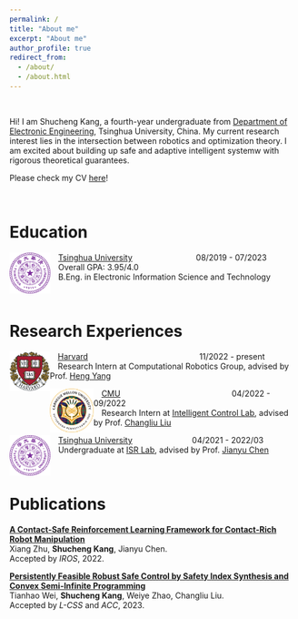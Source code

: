 ```yaml
---
permalink: /
title: "About me"
excerpt: "About me"
author_profile: true
redirect_from: 
  - /about/
  - /about.html
---
```


&nbsp;

Hi! I am Shucheng Kang, a fourth-year undergraduate from [Department of Electronic Engineering](https://www.ee.tsinghua.edu.cn/en/), Tsinghua University, China. My current research interest lies in the intersection between robotics and optimization theory. I am excited about building up safe and adaptive intelligent systemw with rigorous theoretical guarantees.


Please check my CV [here](https://ys-2020.github.io/files/CV_ShuchengKang.pdf)!

&nbsp;
&nbsp;

Education
======

<img src="../images/Tsinghua_LOGO.png" alt="tsinghua" style="zoom:7%; float: left" />&emsp;[Tsinghua University](https://www.tsinghua.edu.cn/en/)&ensp;&ensp;&ensp;&ensp;&ensp;&ensp;&ensp;&ensp;&ensp;&ensp;&ensp;&ensp;&ensp;&ensp;&ensp;&ensp;08/2019 - 07/2023 
<br> &emsp;Overall GPA: 3.95/4.0 
<br>&emsp;B.Eng. in Electronic Information Science and Technology

&nbsp;
&nbsp;

Research Experiences
======
<img src="../images/Harvard_LOGO.png" alt="Harvard" style="zoom:9%; float: left" />&emsp;[Harvard](https://www.harvard.edu/)&ensp;&ensp;&ensp;&ensp;&ensp;&ensp;&ensp;&ensp;&ensp;&ensp;&ensp;&ensp;&ensp;&ensp;&ensp;&ensp;&ensp;&ensp;&ensp;&ensp;&ensp;&ensp;&ensp;&ensp;&ensp;&ensp;&ensp;&ensp;11/2022 - present<br>&emsp;Research Intern at Computational Robotics Group, advised by Prof. [Heng Yang](https://hankyang.seas.harvard.edu/)
&nbsp;
&nbsp;

<img src="../images/CMU_LOGO.png" alt="MIT" style="zoom:7.5%; float: left" />&emsp;[CMU](https://www.cmu.edu/)&ensp;&ensp;&ensp;&ensp;&ensp;&ensp;&ensp;&ensp;&ensp;&ensp;&ensp;&ensp;&ensp;&ensp;&ensp;&ensp;&ensp;&ensp;&ensp;&ensp;&ensp;&ensp;&ensp;&ensp;&ensp;&ensp;&ensp;&ensp;04/2022 - 09/2022<br>&emsp;Research Intern at [Intelligent Control Lab](http://icontrol.ri.cmu.edu/), advised by Prof. [Changliu Liu](http://www.cs.cmu.edu/~cliu6/)
&nbsp;
&nbsp;

<img src="../images/Tsinghua_LOGO.png" alt="Tsinghua" style="zoom:7%; float: left" />&emsp;[Tsinghua University](https://www.tsinghua.edu.cn/en/)&ensp;&ensp;&ensp;&ensp;&ensp;&ensp;&ensp;&ensp;&ensp;&ensp;&ensp;&ensp;&ensp;&ensp;&ensp;04/2021 - 2022/03 <br>&emsp;Undergraduate at [ISR Lab](http://people.iiis.tsinghua.edu.cn/~jychen/), advised by Prof. [Jianyu Chen](https://www.jianyuchen.net/)

&nbsp;
&nbsp;

Publications
======

[**A Contact-Safe Reinforcement Learning Framework for Contact-Rich Robot Manipulation**](https://arxiv.org/abs/2207.13438) 
<br>Xiang Zhu, **Shucheng Kang**, Jianyu Chen.
<br>Accepted by *IROS*, 2022. <br>

[**Persistently Feasible Robust Safe Control by Safety Index Synthesis and Convex Semi-Infinite Programming**](https://arxiv.org/abs/2209.06896) 
<br>Tianhao Wei, **Shucheng Kang**, Weiye Zhao, Changliu Liu.
<br>Accepted by *L-CSS* and *ACC*, 2023. <br>


